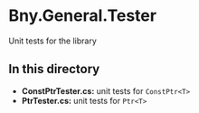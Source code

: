 # Bny.General.Tester
Unit tests for the library

## In this directory
- **ConstPtrTester.cs:** unit tests for `ConstPtr<T>`
- **PtrTester.cs:** unit tests for `Ptr<T>`
